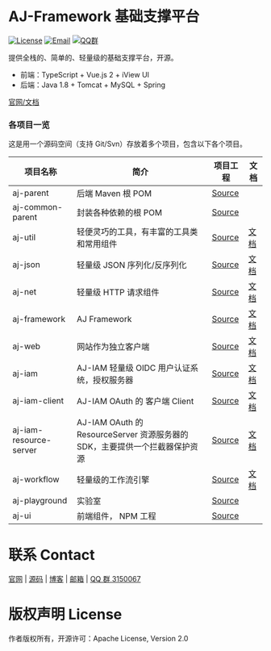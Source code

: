 
# AJ-Framework 基础支撑平台

[![License](https://img.shields.io/badge/license-Apache--2.0-green.svg?longCache=true&style=flat)](http://www.apache.org/licenses/LICENSE-2.0.txt)
[![Email](https://img.shields.io/badge/Contact--me-Email-orange.svg)](mailto:sp42@qq.com)
[![QQ群](https://framework.ajaxjs.com/static/qq.svg)](https://shang.qq.com/wpa/qunwpa?idkey=3877893a4ed3a5f0be01e809e7ac120e346102bd550deb6692239bb42de38e22) 


提供全栈的、简单的、轻量级的基础支撑平台，开源。

- 前端：TypeScript + Vue.js 2 + iView UI
- 后端：Java 1.8 + Tomcat + MySQL + Spring

[官网/文档](https://framework.ajaxjs.com/)

### 各项目一览

这是用一个源码空间（支持 Git/Svn）存放着多个项目，包含以下各个项目。

|项目名称|简介|项目工程|文档|
|------|-----|----|------|
|aj-parent  |后端 Maven 根 POM|[Source](aj-backend/)||
|aj-common-parent  |封装各种依赖的根 POM|[Source](aj-backend/aj-framework/aj-common-parent )||
|aj-util|轻便灵巧的工具，有丰富的工具类和常用组件|[Source](aj-backend/aj-framework/aj-util)|[文档](https://framework.ajaxjs.com/docs/aj/)|
|aj-json|轻量级 JSON 序列化/反序列化|[Source](aj-backend/aj-framework/aj-json)|[文档](https://framework.ajaxjs.com/docs/aj/)|
|aj-net|轻量级 HTTP 请求组件|[Source](aj-backend/aj-framework/aj-net)|[文档](https://framework.ajaxjs.com/docs/aj/)|
|aj-framework|AJ Framework|[Source](aj-backend/aj-framework/aj-framework)|[文档](https://framework.ajaxjs.com/docs/aj/)|
|aj-web|网站作为独立客户端|[Source](aj-backend/aj-framework/aj-web)|[文档](https://framework.ajaxjs.com/docs/aj/)|
|aj-iam|AJ-IAM 轻量级 OIDC 用户认证系统，授权服务器|[Source](aj-backend/aj-iam/aj-iam-server)|[文档](https://framework.ajaxjs.com/docs/iam/)|
|aj-iam-client|AJ-IAM OAuth  的 客户端 Client  |[Source](aj-backend/aj-iam/aj-iam-client)|[文档](https://framework.ajaxjs.com/docs/iam/)|
|aj-iam-resource-server|AJ-IAM OAuth  的 ResourceServer 资源服务器的 SDK，主要提供一个拦截器保护资源|[Source](aj-backend/aj-iam/aj-iam-resource-server)|[文档](https://framework.ajaxjs.com/docs/iam/)|
|aj-workflow  |轻量级的工作流引擎|[Source](aj-backend/aj-workflow)|[文档](https://framework.ajaxjs.com/docs/workflow/)|
|aj-playground  |实验室|[Source](aj-playground)||
|aj-ui|前端组件， NPM 工程|[Source](aj-ui)||


# 联系 Contact
  [官网](https://framework.ajaxjs.com/) | 
  [源码](https://gitee.com/sp42_admin/ajaxjs) |
  [博客](https://zhangxin.blog.csdn.net/) | 
  [邮箱](mailto://sp42@qq.com) | 
  [QQ 群 3150067](//shang.qq.com/wpa/qunwpa?idkey=99415d164e2c776567c9370cc5b0bde26f4e2e7c5068978a24d1fe7c976ace93)

# 版权声明 License
作者版权所有，开源许可：Apache License, Version 2.0
